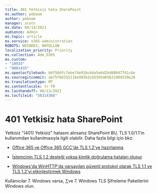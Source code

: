 ```yaml
---
title: 401 Yetkisiz hata SharePoint
ms.author: pebaum
author: pebaum
manager: scotv
ms.date: 04/14/2021
audience: Admin
ms.topic: article
ms.service: o365-administration
ROBOTS: NOINDEX, NOFOLLOW
localization_priority: Priority
ms.collection: Adm_O365
ms.custom:
- "10935"
- "9001435"
ms.openlocfilehash: 04f56dfc7ebe7de91bc64a5e6d2b480b07741c6e
ms.sourcegitcommit: ab75f66355116e995b3cb5505465b31989339e28
ms.translationtype: MT
ms.contentlocale: tr-TR
ms.lasthandoff: 08/13/2021
ms.locfileid: "58314368"
---
```

# <a name="401-unauthorized-error-in-sharepoint"></a>401 Yetkisiz hata SharePoint

Yetkisiz "(401) Yetkisiz" hatasını alırsanız SharePoint BU, TLS 1.0/1.1'in kullanımdan kullanılmasıyla ilgili olabilir. Daha fazla bilgi için bkz:

- [Office 365 ve Office 365 GCC'de TLS 1.2'ye hazırlanma](https://docs.microsoft.com/microsoft-365/compliance/prepare-tls-1.2-in-office-365)

- [İstemcinin TLS 1.2 desteği yoksa kimlik doğrulama hataları oluşur](https://docs.microsoft.com/sharepoint/troubleshoot/administration/authentication-errors-tls12-support)

- [Windows'da WinHTTP'da varsayılan güvenli protokol olarak TLS 1.1 ve TLS 1.2'yi etkinleştirmek Windows](https://support.microsoft.com/topic/update-to-enable-tls-1-1-and-tls-1-2-as-default-secure-protocols-in-winhttp-in-windows-c4bd73d2-31d7-761e-0178-11268bb10392)

Kullanıcılar 7. Windows varsa, [7.](https://docs.microsoft.com/windows/win32/secauthn/tls-cipher-suites-in-windows-7)ve 7. Windows TLS Şifreleme Paketlerini Windows olun.